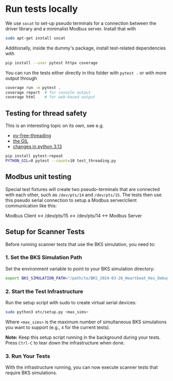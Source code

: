# Run tests locally

We use `socat` to set-up pseudo terminals for a connection between the driver library and a minimalist Modbus server.
Install that with
```bash
sudo apt-get install socat
```

Additionally, inside the dummy's package, install test-related dependencies with

```bash
pip install --user pytest httpx coverage
```

You can run the tests either directly in this folder with `pytest .` or with more output through

```bash
coverage run -m pytest .
coverage report  # for console output
coverage html    # for web-based output
```

## Testing for thread safety
This is an interesting topic on its own, see e.g.
- [py-free-threading](https://py-free-threading.github.io/debugging/)
- [the GIL](https://opensource.com/article/17/4/grok-gil)
- [changes in python 3.13](https://docs.python.org/3/howto/free-threading-python.html)

```bash
pip install pytest-repeat
PYTHON_GIL=0 pytest --count=10 test_threading.py
```

## Modbus unit testing

Special test fixtures will create two pseudo-terminals that are connected with each other,
such as `/dev/pts/14` and `/dev/pts/15`.
The tests then use this pseudo serial connection to setup a Modbus server/client communication like this:

Modbus Client <-> /dev/pts/15 <-> /dev/pts/14 <-> Modbus Server

## Setup for Scanner Tests

Before running scanner tests that use the BKS simulation, you need to:

### 1. Set the BKS Simulation Path
Set the environment variable to point to your BKS simulation directory:
```bash
export BKS_SIMULATION_PATH="/path/to/BKS_2024-03-26_Heartbeat_Kes_Debug_Linux"
```

### 2. Start the Test Infrastructure
Run the setup script with sudo to create virtual serial devices:
```bash
sudo python3 etc/setup.py <max_sims>
```
Where `<max_sims>` is the maximum number of simultaneous BKS simulations you want to support (e.g., `4` for the current tests).

**Note:** Keep this setup script running in the background during your tests. Press `Ctrl-C` to tear down the infrastructure when done.

### 3. Run Your Tests
With the infrastructure running, you can now execute scanner tests that require BKS simulations.
